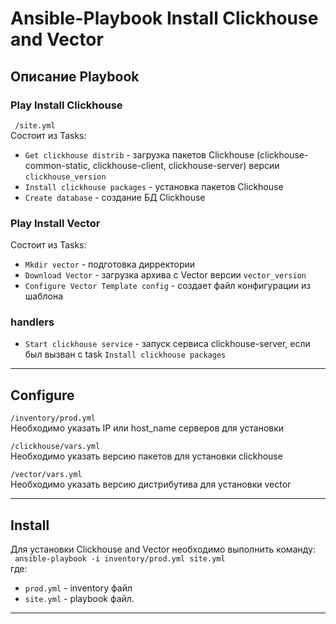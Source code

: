 # Ansible-Playbook Install Clickhouse and Vector

## Описание Playbook

### Play Install Clickhouse 
``` /site.yml```  
Состоит из Tasks:  
- ```Get clickhouse distrib``` - загрузка пакетов Clickhouse (clickhouse-common-static, clickhouse-client, clickhouse-server) версии ```clickhouse_version```  
- ```Install clickhouse packages``` - установка пакетов Clickhouse  
- ```Create database``` - создание БД Clickhouse  

### Play Install Vector
Состоит из Tasks:  
- ```Mkdir vector``` - подготовка дирректории  
- ```Download Vector``` - загрузка архива с Vector версии ```vector_version```  
- ```Configure Vector Template config``` - создает файл конфигурации из шаблона  

### handlers
- ```Start clickhouse service``` - запуск сервиса clickhouse-server, если был вызван с task ```Install clickhouse packages```

---
## Configure
```/inventory/prod.yml```  
Необходимо указать IP или host_name серверов для установки

```/clickhouse/vars.yml```  
Необходимо указать версию пакетов для установки clickhouse

```/vector/vars.yml```  
Необходимо указать версию дистрибутива для установки vector

---
## Install
Для установки Clickhouse and Vector необходимо выполнить команду:  
``` ansible-playbook -i inventory/prod.yml site.yml```  
где:  
- ```prod.yml``` - inventory файл
- ```site.yml``` - playbook файл.

---
